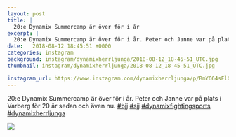```yaml
---
layout: post
title: |
  20:e Dynamix Summercamp är över för i år
excerpt: |
  20:e Dynamix Summercamp är över för i år. Peter och Janne var på plats i Varberg för 20 år sedan och även nu.    
date:   2018-08-12 18:45:51 +0000
categories: instagram
background: instagram/dynamixherrljunga/2018-08-12_18-45-51_UTC.jpg
thumbnail: instagram/dynamixherrljunga/2018-08-12_18-45-51_UTC.jpg

instagram_url: https://www.instagram.com/dynamixherrljunga/p/BmY664sFl0v
---
```

20:e Dynamix Summercamp är över för i år. Peter och Janne var på plats i Varberg för 20 år sedan och även nu. [#bjj](https://www.instagram.com/explore/tags/bjj/) [#sjj](https://www.instagram.com/explore/tags/sjj/) [#dynamixfightingsports](https://www.instagram.com/explore/tags/dynamixfightingsports/) [#dynamixherrljunga](https://www.instagram.com/explore/tags/dynamixherrljunga/)



<img src='{{ site.baseurl }}/instagram/dynamixherrljunga/2018-08-12_18-45-51_UTC.jpg' class='img-fluid' />
